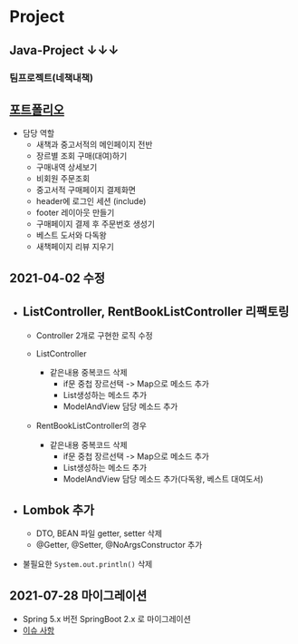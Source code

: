 # Project
## Java-Project ↓↓↓
### 팀프로젝트(네책내책)
## [포트폴리오](https://github.com/lsj8367/Project/blob/master/%ED%8F%AC%ED%8A%B8%ED%8F%B4%EB%A6%AC%EC%98%A4.pdf)
* 담당 역할
  * 새책과 중고서적의 메인페이지 전반
  * 장르별 조회 구매(대여)하기
  * 구매내역 상세보기
  * 비회원 주문조회
  * 중고서적 구매페이지 결제화면
  * header에 로그인 세션 (include)
  * footer 레이아웃 만들기
  * 구매페이지 결제 후 주문번호 생성기
  * 베스트 도서와 다독왕
  * 새책페이지 리뷰 지우기

## 2021-04-02 수정
* ## ListController, RentBookListController 리팩토링
  * Controller 2개로 구현한 로직 수정

  * ListController
    * 같은내용 중복코드 삭제
      * if문 중첩 장르선택 -> Map으로 메소드 추가
      * List생성하는 메소드 추가
      * ModelAndView 담당 메소드 추가

  * RentBookListController의 경우
    * 같은내용 중복코드 삭제
      * if문 중첩 장르선택 -> Map으로 메소드 추가
      * List생성하는 메소드 추가
      * ModelAndView 담당 메소드 추가(다독왕, 베스트 대여도서)

* ## Lombok 추가 
  * DTO, BEAN 파일 getter, setter 삭제
  * @Getter, @Setter, @NoArgsConstructor 추가
  
* 불필요한 `System.out.println()` 삭제

## 2021-07-28 마이그레이션
- Spring 5.x 버전 SpringBoot 2.x 로 마이그레이션
- [이슈 사항](https://velog.io/@lsj8367/Spring-Spring-SpringBoot-%EB%A7%88%EC%9D%B4%EA%B7%B8%EB%A0%88%EC%9D%B4%EC%85%98)
